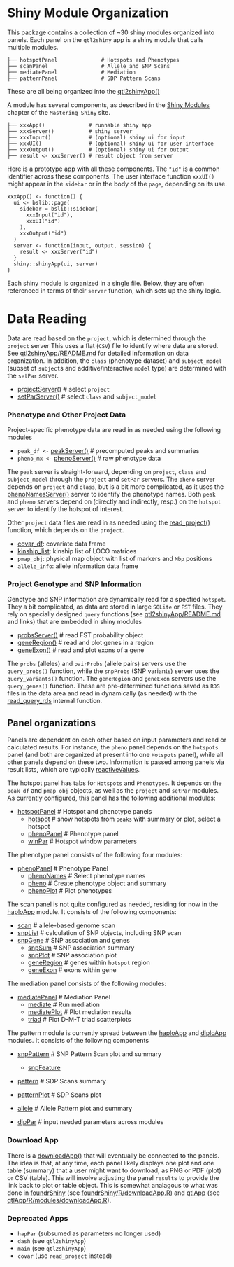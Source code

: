 # Shiny Module Organization

This package contains a collection of ~30 shiny modules organized
into panels.
Each panel on the `qtl2shiny` app is a shiny module that calls multiple
modules.

```
├── hotspotPanel              # Hotspots and Phenotypes
├── scanPanel                 # Allele and SNP Scans
├── mediatePanel              # Mediation
├── patternPanel              # SDP Pattern Scans
```

These are all being organized into the
[qtl2shinyApp()](https://github.com/byandell-sysgen/qtl2shiny/blob/refactor/R/qtl2shinyApp.R)

A module has several components, as described in the
[Shiny Modules](https://mastering-shiny.org/scaling-modules.html)
chapter of the `Mastering Shiny` site.

```
├── xxxApp()              # runnable shiny app
├── xxxServer()           # shiny server
├── xxxInput()            # (optional) shiny ui for input
├── xxxUI()               # (optional) shiny ui for user interface
├── xxxOutput()           # (optional) shiny ui for output
├── result <- xxxServer() # result object from server
```

Here is a prototype app with all these components.
The `"id"` is a common identifier across these components.
The user interface function `xxxUI()` might appear in the `sidebar`
or in the body of the `page`, depending on its use.

```
xxxApp() <- function() {
  ui <- bslib::page(
    sidebar = bslib::sidebar(
      xxxInput("id"),
      xxxUI("id")
    ),
    xxxOutput("id")
  )
  server <- function(input, output, session) {
    result <- xxxServer("id")
  }
  shiny::shinyApp(ui, server)
}
```

Each shiny module is organized in a single file.
Below, they are often referenced in terms of their `server` function,
which sets up the shiny logic.

# Data Reading

Data are read based on the `project`, which is determined through the 
`project` server
This uses a flat (`CSV`) file to identify where data are stored.
See
[qtl2shinyApp/README.md](https://github.com/byandell-sysgen/qtl2shinyApp/blob/main/README.md)
for detailed information on data organization.
In addition, the 
`class` (phenotype dataset) and
`subject_model` (subset of `subject`s and additive/interactive `model` type)
are determined with the `setPar` server.

- [projectServer()](https://github.com/byandell-sysgen/qtl2shiny/blob/refactor/R/projectApp.R) # select `project`
- [setParServer()](https://github.com/byandell-sysgen/qtl2shiny/blob/refactor/R/setParApp.R) # select `class` and `subject_model`

### Phenotype and Other Project Data

Project-specific phenotype data are read in as needed using the following modules 

- `peak_df <-` [peakServer()](https://github.com/byandell-sysgen/qtl2shiny/blob/refactor/R/peakApp.R) # precomputed peaks and summaries
- `pheno_mx <-` [phenoServer()](https://github.com/byandell-sysgen/qtl2shiny/blob/refactor/R/phenoApp.R) # raw phenotype data

The `peak` server is straight-forward, depending on `project`, `class` and `subject_model`
through the `project` and `setPar` servers.
The `pheno` server depends on `project` and `class`, but is a bit more complicated, as it uses the
[phenoNamesServer()](https://github.com/byandell-sysgen/qtl2shiny/blob/refactor/R/phenoNamesApp.R)
server to identify the phenotype names.
Both `peak` and `pheno` servers depend on (directly and indirectly, resp.)
on the `hotspot` server to identify the hotspot of interest.

Other `project` data files are read in as needed using the
[read_project()](https://github.com/byandell-sysgen/qtl2shiny/blob/refactor/R/readproject.R)
function, which depends on the `project`.

- [covar_df](https://github.com/byandell-sysgen/qtl2shiny/blob/refactor/R/covarApp.R): covariate data frame
- [kinship_list](https://github.com/byandell-sysgen/qtl2shiny/blob/refactor/R/kinshipApp.R): kinship list of LOCO matrices
- `pmap_obj`: physical map object with list of markers and `Mbp` positions
- `allele_info`: allele information data frame

### Project Genotype and SNP Information

Genotype and SNP information are dynamically read for a specfied `hotspot`.
They a bit complicated, as data are stored in large `SQLite` or `FST` files.
They rely on specially designed `query` functions (see
[qtl2shinyApp/README.md](https://github.com/byandell-sysgen/qtl2shinyApp/blob/main/README.md)
and links) that are embedded in shiny modules

- [probsServer()](https://github.com/byandell-sysgen/qtl2shiny/blob/refactor/R/probsApp.R) # read FST probability object
- [geneRegion()](https://github.com/byandell-sysgen/qtl2shiny/blob/refactor/R/geneRegionApp.R) # read and plot genes in a region
- [geneExon()](https://github.com/byandell-sysgen/qtl2shiny/blob/refactor/R/geneExonApp.R) # read and plot exons of a gene

The `probs` (alleles) and `pairProbs` (allele pairs) servers use the
`query_probs()` function, while the
`snpProbs` (SNP variants) server uses the
`query_variants()` function.
The `geneRegion` and `geneExon` servers use the
`query_genes()` function.
These are pre-determined functions saved as `RDS` files in the
data area and read in dynamically (as needed) with the
[read_query_rds](https://github.com/byandell-sysgen/qtl2shiny/blob/refactor/R/read_query_rds.R)
internal function.

## Panel organizations

Panels are dependent on each other based on input parameters
and read or calculated results.
For instance, the `pheno` panel depends on the `hotspots` panel
(and both are organized at present into one `Hotspots` panel),
while all other panels depend on these two.
Information is passed among panels via result lists,
which are typically
[reactiveValues](https://mastering-shiny.org/reactivity-objects.html).

The hotspot panel has tabs for `Hotspots` and `Phenotypes`.
It depends on the `peak_df` and `pmap_obj` objects, as well as the
`project` and `setPar` modules.
As currently configured, this panel has the following additional modules:

- [hotspotPanel](https://github.com/byandell-sysgen/qtl2shiny/blob/refactor/R/hotspotPanelApp.R) # Hotspot and phenotype panels
  - [hotspot](https://github.com/byandell-sysgen/qtl2shiny/blob/refactor/R/hotspotApp.R) # show hotspots from `peaks` with summary or plot, select a hotspot
  - [phenoPanel](https://github.com/byandell-sysgen/qtl2shiny/blob/refactor/R/phenoPanelApp.R) # Phenotype panel
  - [winPar](https://github.com/byandell-sysgen/qtl2shiny/blob/refactor/R/winParApp.R) # Hotspot window parameters
  
The phenotype panel consists of the following four modules:

- [phenoPanel](https://github.com/byandell-sysgen/qtl2shiny/blob/refactor/R/phenoPanelApp.R)                # Phenotype Panel
  - [phenoNames](https://github.com/byandell-sysgen/qtl2shiny/blob/refactor/R/phenoNamesApp.R)            # Select phenotype names
  - [pheno](https://github.com/byandell-sysgen/qtl2shiny/blob/refactor/R/phenoApp.R)                 # Create phenotype object and summary
  - [phenoPlot](https://github.com/byandell-sysgen/qtl2shiny/blob/refactor/R/phenoPlotApp.R)             # Plot phenotypes

The scan panel is not quite configured as needed,
residing for now in the
[haploApp](https://github.com/byandell-sysgen/qtl2shiny/blob/refactor/R/haploApp.R)
module.
It consists of the following components:

- [scan](https://github.com/byandell-sysgen/qtl2shiny/blob/refactor/R/scanApp.R) # allele-based genome scan
- [snpList](https://github.com/byandell-sysgen/qtl2shiny/blob/refactor/R/snpListApp.R) # calculation of SNP objects, including SNP scan
- [snpGene](https://github.com/byandell-sysgen/qtl2shiny/blob/refactor/R/snpGeneApp.R) # SNP association and genes
  - [snpSum](https://github.com/byandell-sysgen/qtl2shiny/blob/refactor/R/snpSumApp.R) # SNP association summary
  - [snpPlot](https://github.com/byandell-sysgen/qtl2shiny/blob/refactor/R/snpPlotApp.R) # SNP association plot
  - [geneRegion](https://github.com/byandell-sysgen/qtl2shiny/blob/refactor/R/geneRegionApp.R) # genes within `hotspot` region
  - [geneExon](https://github.com/byandell-sysgen/qtl2shiny/blob/refactor/R/geneExonApp.R) # exons within gene

The mediation panel consists of the following modules:

- [mediatePanel](https://github.com/byandell-sysgen/qtl2shiny/blob/refactor/R/phenoPanelApp.R)              # Mediation Panel
  - [mediate](https://github.com/byandell-sysgen/qtl2shiny/blob/refactor/R/phenoNamesApp.R)         # Run mediation
  - [mediatePlot](https://github.com/byandell-sysgen/qtl2shiny/blob/refactor/R/phenoApp.R)                       # Plot mediation results
  - [triad](https://github.com/byandell-sysgen/qtl2shiny/blob/refactor/R/triadApp.R)         # Plot D-M-T triad scatterplots

The pattern module is currently spread between the
[haploApp](https://github.com/byandell-sysgen/qtl2shiny/blob/refactor/R/haploApp.R)
and
[diploApp](https://github.com/byandell-sysgen/qtl2shiny/blob/refactor/R/diploApp.R)
modules.
It consists of the following components

- [snpPattern](https://github.com/byandell-sysgen/qtl2shiny/blob/refactor/R/snpPatternApp.R) # SNP Pattern Scan plot and summary
  - [snpFeature](https://github.com/byandell-sysgen/qtl2shiny/blob/refactor/R/snpFeatureApp.R)

- [pattern](https://github.com/byandell-sysgen/qtl2shiny/blob/refactor/R/patternApp.R) # SDP Scans summary
- [patternPlot](https://github.com/byandell-sysgen/qtl2shiny/blob/refactor/R/patternPlotApp.R) # SDP Scans plot
- [allele](https://github.com/byandell-sysgen/qtl2shiny/blob/refactor/R/alleleApp.R) # Allele Pattern plot and summary
- [dipPar](https://github.com/byandell-sysgen/qtl2shiny/blob/refactor/R/dipParApp.R) # input needed parameters across modules

### Download App

There is a
[downloadApp()](https://github.com/byandell-sysgen/qtl2shiny/blob/refactor/R/downloadApp.R)
that will eventually be connected to the panels.
The idea is that, at any time, each panel likely displays one plot
and one table (summary) that a user might want to download,
as PNG or PDF (plot) or CSV (table).
This will involve adjusting the panel `result`s to provide the
link back to plot or table object.
This is somewhat analagous to what was done in
[foundrShiny](https://github.com/AttieLab-Systems-Genetics/foundrShiny)
(see [foundrShiny/R/downloadApp.R](https://github.com/AttieLab-Systems-Genetics/foundrShiny/blob/main/R/downloadApp.R))
and
[qtlApp](https://github.com/AttieLab-Systems-Genetics/qtlApp)
(see [qtlApp/R/modules/downloadApp.R](https://github.com/AttieLab-Systems-Genetics/qtlApp/blob/refactor/fs-reorg/R/modules/downloadApp.R)).

### Deprecated Apps

- `hapPar` (subsumed as parameters no longer used)
- `dash` (see `qtl2shinyApp`)
- `main` (see `qtl2shinyApp`)
- `covar` (use `read_project` instead)
